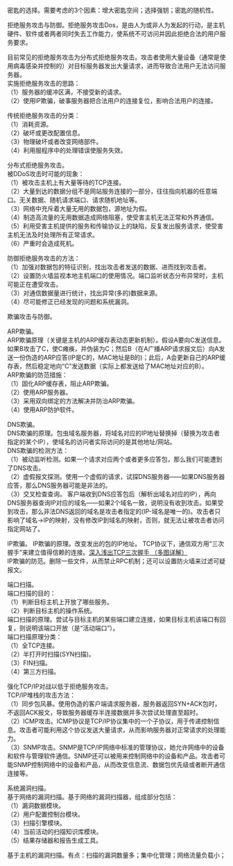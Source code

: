 密匙的选择。需要考虑的3个因素：增大密匙空间；选择强钥；密匙的随机性。

拒绝服务攻击与防御。拒绝服务攻击Dos，是由人为或非人为发起的行动，是主机硬件、软件或者两者同时失去工作能力，使系统不可访问并因此拒绝合法的用户服务要求。

目前常见的拒绝服务攻击为分布式拒绝服务攻击。攻击者使用大量设备（通常是使用病毒感染并控制的）对目标服务器发出大量请求，进而导致合法用户无法访问服务器。  
实施拒绝服务攻击的思路：  
（1）服务器的缓冲区满，不接受新的请求。  
（2）使用IP欺骗，破事服务器把合法用户的连接复位，影响合法用户的连接。  

传统拒绝服务攻击的分类：  
（1）消耗资源。  
（2）破坏或更改配置信息。  
（3）物理破坏或者改变网络部件。  
（4）利用服程序中的处理错误使服务失效。  

分布式拒绝服务攻击。  
被DDoS攻击时可能的现象：  
（1）被攻击主机上有大量等待的TCP连接。  
（2）大量到达的数据分组不是网站服务连接的一部分，往往指向机器的任意端口。无关数据、随机请求端口、请求随机地址等。  
（3）网络中充斥着大量无用的数据包，源地址为假。  
（4）制造高流量的无用数据造成网络阻塞，使受害主机无法正常和外界通信。  
（5）利用受害主机提供的服务和传输协议上的缺陷，反复发出服务请求，使受害主机无法及时处理所有正常请求。  
（6）严重时会造成死机。  

防御拒绝服务攻击的方法：  
（1）加强对数据包的特征识别，找出攻击者发送的数据、进而找到攻击者。  
（2）设置防火墙监视本地主机端口的使用情况。端口监听状态分布异常时，主机可能正在遭受攻击。  
（3）对通信数据量进行统计，找出异常(多的)数据来源。  
（4）尽可能修正已经发现的问题和系统漏洞。  


欺骗攻击与防御。

ARP欺骗。  
ARP欺骗原理（关键是主机的ARP缓存表动态更新机制）。假设A要向C发送信息。如果B攻击了C，使C瘫痪，并伪装为C；然后B（在A广播ARP请求报文后）向A发送一份伪造的ARP应答(IP是C的，MAC地址是B的)；此后，A会更新自己的ARP缓存表，然后稳定地向“C”发送数据（实际上都发送给了MAC地址对应的B）。  
ARP欺骗的防范措施：      
（1）固化ARP缓存表，阻止ARP欺骗。    
（2）使用ARP服务器。    
（3）采用双向绑定的方法解决并防治ARP欺骗。  
（4）使用ARP防护软件。  

DNS欺骗。  
DNS欺骗的原理。包虫域名服务器，将域名对应的IP地址替换掉（替换为攻击者指定的某个IP），使域名的访问者实际访问的是其他地址/网站。  
DNS欺骗的检测方法：    
（1）被动监听检测。如果一个请求对应两个或者更多应答包，那么我们可能遭到了DNS攻击。  
（2）虚假报文探测。使用一个虚假的请求，试探DNS服务器——如果DNS服务器应答，那么DNS服务器可能是非法的。  
（3）交叉检查查询。 客户端收到DNS应答包后（解析出域名对应的IP），再向DNS服务器查询IP对应的域名——如果2个域名一致，说明没有收到攻击。如果受到攻击，那么非法DNS返回的域名是攻击者指定的(IP-域名是唯一的)。攻击者只影响了域名->IP的映射，没有修改IP到域名的映射，否则，就无法让被攻击者访问指定网站了。

IP欺骗。
IP欺骗的原理。改变发出的包的IP地址。
TCP协议下，通信双方用“三次握手”来建立值得信赖的连接。[深入浅出TCP三次握手 （多图详解）](https://zhuanlan.zhihu.com/p/670040600)  
IP欺骗的防范。删除一些文件，从而禁止RPC机制；还可以设置防火墙来过滤可疑报文。

端口扫描。  
端口扫描的目的：  
（1）判断目标主机上开放了哪些服务。  
（2）判断目标主机的操作系统。  
端口扫描的原理。尝试与目标主机的某些端口建立连接，如果目标主机该端口有回复，则说明该端口开放（是“活动端口”）。  
端口扫描原理分类：  
（1）全TCP连接。  
（2）半打开时扫描(SYN扫描)。  
（3）FIN扫描。    
（4）第三方扫描。

强化TCP/IP对战以低于拒绝服务攻击。  
TCP/IP堆栈的攻击方法：  
（1）同步包风暴。使用伪造的客户端请求服务器，服务器返回SYN+ACK包时，不返回ACK报文，导致服务器缓存半连接数据并多次尝试处理直至超时。  
（2）ICMP攻击。ICMP协议是TCP/IP协议集中的一个子协议，用于传递控制信息。攻击者可能利用这个协议发送大量请求，从而影响服务器对正常请求的处理能力。  
（3）SNMP攻击。SNMP是TCP/IP网络中标准的管理协议，她允许网络中的设备和软件与管理软件通信。SNMP还可以被用来控制网络中的设备和产品。攻击者可能SNMP控制网络中的设备和产品，从而改变信息流、数据包优先级或者断开通信连接等。

系统漏洞扫描。  
基于网络的漏洞扫描。基于网络的漏洞扫描器，组成部分包括：  
（1）漏洞数据模块。  
（2）用户配置控制台模块。  
（3）扫描引擎模块。  
（4）当前活动的扫描知识库模块。  
（5）结果存储器和报告生成工具。  

基于主机的漏洞扫描。有点：扫描的漏洞数量多；集中化管理；网络流量负载小；